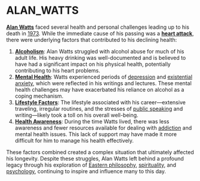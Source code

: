 # ALAN\_WATTS

[**Alan Watts**](alan_watts.md) faced several health and personal challenges leading up to his death in [1973](../history/1973.md). While the immediate cause of his passing was a [**heart attack**](https://en.wikipedia.org/wiki/Heart_attack), there were underlying factors that contributed to his declining health:

1. [**Alcoholism**](exabits_tge.md): Alan Watts struggled with alcohol abuse for much of his adult life. His heavy drinking was well-documented and is believed to have had a significant impact on his physical health, potentially contributing to his heart problems.
2. [**Mental Health**](../health/mental_health.md): Watts experienced periods of [depression](https://en.wikipedia.org/wiki/Depression_\(mood\)) and [existential anxiety](https://en.wikipedia.org/wiki/Existential_anxiety), which were reflected in his writings and lectures. These mental health challenges may have exacerbated his reliance on alcohol as a coping mechanism.
3. [**Lifestyle Factors**](vacuum_collapse.md): The lifestyle associated with his career—extensive traveling, irregular routines, and the stresses of [public speaking](https://en.wikipedia.org/wiki/Public_speaking) and writing—likely took a toll on his overall well-being.
4. [**Health Awareness**](slas.md): During the time Watts lived, there was less awareness and fewer resources available for dealing with [addiction](https://en.wikipedia.org/wiki/Addiction) and mental health issues. This lack of support may have made it more difficult for him to manage his health effectively.

These factors combined created a complex situation that ultimately affected his longevity. Despite these struggles, Alan Watts left behind a profound legacy through his exploration of [Eastern philosophy](ownership_distribution.md), [spirituality](broken-reference), and [psychology](../../../TECH_DOCS/VISUAL/ARG_MEDIA.MD), continuing to inspire and influence many to this day.
